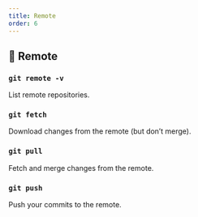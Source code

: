 ```yaml
---
title: Remote
order: 6
---
```


## 🔹 Remote

### `git remote -v`  
List remote repositories.

### `git fetch`  
Download changes from the remote (but don’t merge).

### `git pull`  
Fetch and merge changes from the remote.

### `git push`  
Push your commits to the remote.